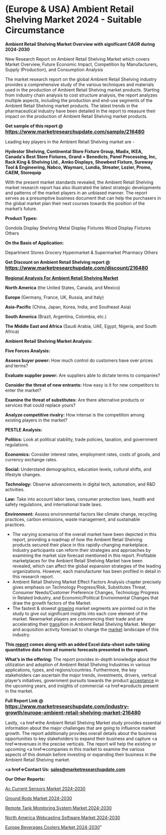 # (Europe & USA) Ambient Retail Shelving Market 2024 - Suitable Circumstance

<strong>Ambient Retail Shelving Market Overview with significant CAGR during 2024-2030</strong>

New Research Report on Ambient Retail Shelving Market which covers Market Overview, Future Economic Impact, Competition by Manufacturers, Supply (Production), and Consumption Analysis

The market research report on the global Ambient Retail Shelving industry provides a comprehensive study of the various techniques and materials used in the production of Ambient Retail Shelving market products. Starting from industry chain analysis to cost structure analysis, the report analyzes multiple aspects, including the production and end-use segments of the Ambient Retail Shelving market products. The latest trends in the pharmaceutical industry have been detailed in the report to measure their impact on the production of Ambient Retail Shelving market products.

<strong>Get sample of this report @ <a href=https://www.marketresearchupdate.com/sample/216480><font size=3 color=#0000ff>https://www.marketresearchupdate.com/sample/216480</font></a></strong>

Leading key players in the Ambient Retail Shelving market are -

<strong>Hydestor Shelving, Continental Store Fixture Group, Madix, IKEA, Canada's Best Store Fixtures, Grand + Benedicts, Panel Processing, Inc, Rack King & Shelving Ltd., Amko Displays, Showbest Fixture, Sureway Tool & Engineering, Nabco, Waymarc, Lundia, Streater, Lozier, Promo, CAEM, Storequip</strong>

With the present market standards revealed, the Ambient Retail Shelving market research report has also illustrated the latest strategic developments and patterns of the market players in an unbiased manner. The report serves as a presumptive business document that can help the purchasers in the global market plan their next courses towards the position of the market’s future.

<strong>Product Types:</strong>

Gondola Display Shelving
Metal Display Fixtures
Wood Display Fixtures
Others

<strong>On the Basis of Application:</strong>

Department Stores
Grocery
Hypermarket & Supermarket
Pharmacy
Others

<strong>Get Discount on Ambient Retail Shelving report @ <a href=https://www.marketresearchupdate.com/discount/216480><font size=3 color=#0000ff>https://www.marketresearchupdate.com/discount/216480</font></a></strong>

<strong><u><b>Regional Analysis For Ambient Retail Shelving Market</b></u></strong>

<strong><b>North America</b></strong> (the United States, Canada, and Mexico)

<strong><b>Europe </b></strong>(Germany, France, UK, Russia, and Italy)

<strong><b>Asia-Pacific</b></strong> (China, Japan, Korea, India, and Southeast Asia)

<strong><b>South America</b></strong> (Brazil, Argentina, Colombia, etc.)

<strong><b>The Middle East and Africa</b></strong> (Saudi Arabia, UAE, Egypt, Nigeria, and South Africa)

<strong>Ambient Retail Shelving Market Analysis:</strong>

<strong>Five Forces Analysis:</strong>

<strong>Assess buyer power:</strong> How much control do customers have over prices and terms?

<strong>Evaluate supplier power:</strong> Are suppliers able to dictate terms to companies?

<strong>Consider the threat of new entrants:</strong> How easy is it for new competitors to enter the market?

<strong>Examine the threat of substitutes:</strong> Are there alternative products or services that could replace yours?

<strong>Analyze competitive rivalry:</strong> How intense is the competition among existing players in the market?

<strong>PESTLE Analysis:</strong>

<strong>Politics:</strong> Look at political stability, trade policies, taxation, and government regulations.

<strong>Economics:</strong> Consider interest rates, employment rates, costs of goods, and currency exchange rates.

<strong>Social:</strong> Understand demographics, education levels, cultural shifts, and lifestyle changes.

<strong>Technology:</strong> Observe advancements in digital tech, automation, and R&D activities.

<strong>Law:</strong> Take into account labor laws, consumer protection laws, health and safety regulations, and international trade laws.

<strong>Environment:</strong> Assess environmental factors like climate change, recycling practices, carbon emissions, waste management, and sustainable practices.

<ul>
  <li>The varying scenarios of the overall market have been depicted in this report, providing a roadmap of how the Ambient Retail Shelving products secured their place in this rapidly-changing marketplace. Industry participants can reform their strategies and approaches by examining the market size forecast mentioned in this report. Profitable marketplaces for the Ambient Retail Shelving Market have been revealed, which can affect the global expansion strategies of the leading organizations. However, each manufacturer has been profiled in detail in this research report.</li>
  <li>Ambient Retail Shelving Market Effect Factors Analysis chapter precisely gives emphasis on Technology Progress/Risk, Substitutes Threat, Consumer Needs/Customer Preference Changes, Technology Progress in Related Industry, and Economic/Political Environmental Changes that draw the growth factors of the Market.</li>
  <li>The fastest &amp; slowest <a href=ASDF991299>growing</a> market segments are pointed out in the study to give out significant insights into each core element of the market. Newmarket players are commencing their trade and are accelerating their <a href=>trans</a>ition in Ambient Retail Shelving Market. Merger and acquisition activity forecast to change the <a href=>market</a> landscape of this industry.</li>
</ul>
<strong>This <a href=>report</a> comes along with an added Excel data-sheet suite taking quantitative data from all numeric forecasts presented in the report.</strong>

<strong>What’s in the offering:</strong> The report provides in-depth knowledge about the utilization and adoption of Ambient Retail Shelving Industries in various applications, types, and regions/countries. Furthermore, the key stakeholders can ascertain the major trends, investments, drivers, vertical player’s initiatives, government pursuits towards the product <a href=ASDF881288>acceptance</a> in the upcoming years, and insights of commercial <a href=>products</a> present in the market.

<strong>Full Report Link @ <a href=https://www.marketresearchupdate.com/industry-growth/europe-ambient-retail-shelving-market-216480><font size=3 color=#0000ff>https://www.marketresearchupdate.com/industry-growth/europe-ambient-retail-shelving-market-216480</font></a></strong>

Lastly, <a href=>the</a> Ambient Retail Shelving Market study provides essential information about the major challenges that are going to influence market growth. The report additionally provides overall details about the business opportunities to key stakeholders to expand their business and capture <a href=>revenues</a> in the precise verticals. The report will help the existing or upcoming <a href=>companies</a> in this market to examine the various aspects of this domain before investing or expanding their business in the Ambient Retail Shelving market.

<strong><a href=><strong>Contact Us:</strong></a></strong>
<strong>sales@marketresearchupdate.com</strong>

<strong>Our Other Reports:</strong>

<a href=https://www.linkedin.com/pulse/ac-current-sensors-market-202-what-factors>Ac Current Sensors Market 2024-2030</a>

<a href=https://www.linkedin.com/pulse/ground-rods-market-outlooks-2023-size-players>Ground Rods Market 2024-2030</a>

<a href=https://www.linkedin.com/pulse/remote-tank-monitoring-system-market-2023-remarking-enormous>Remote Tank Monitoring System Market 2024-2030</a>

<a href=https://www.linkedin.com/pulse/north-america-webcasting-software-market-qf6nf/>North America Webcasting Software Market 2024-2030</a>

<a href=https://www.linkedin.com/pulse/europe-beverages-coolers-market-research-c1iwf/>Europe Beverages Coolers Market 2024-2030</a>"
